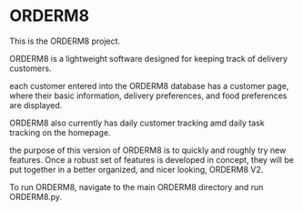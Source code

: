 # ORDERM8
This is the ORDERM8 project.

ORDERM8 is a lightweight software designed for keeping track of delivery customers. 

each customer entered into the ORDERM8 database has a customer page, where their basic information, delivery preferences, and food preferences are displayed.

ORDERM8 also currently has daily customer tracking amd daily task tracking on the homepage. 

the purpose of this version of ORDERM8 is to quickly and roughly try new features. Once a robust set of features is developed in concept, they will be put together in a better organized, and nicer looking, ORDERM8 V2.

To run ORDERM8, navigate to the main ORDERM8 directory and run ORDERM8.py.